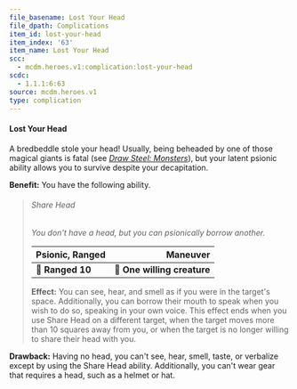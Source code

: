 ```yaml
---
file_basename: Lost Your Head
file_dpath: Complications
item_id: lost-your-head
item_index: '63'
item_name: Lost Your Head
scc:
  - mcdm.heroes.v1:complication:lost-your-head
scdc:
  - 1.1.1:6:63
source: mcdm.heroes.v1
type: complication
---
```


#### Lost Your Head

A bredbeddle stole your head! Usually, being beheaded by one of those magical giants is fatal (see *[Draw Steel: Monsters](https://mcdm.gg/DS-Monsters)*), but your latent psionic ability allows you to survive despite your decapitation.

**Benefit:** You have the following ability.

<!-- -->
> ###### Share Head
>
> *You don't have a head, but you can psionically borrow another.*
>
> | **Psionic, Ranged** |                **Maneuver** |
> | ------------------- | --------------------------: |
> | **📏 Ranged 10**    | **🎯 One willing creature** |
>
> **Effect:** You can see, hear, and smell as if you were in the target's space. Additionally, you can borrow their mouth to speak when you wish to do so, speaking in your own voice. This effect ends when you use Share Head on a different target, when the target moves more than 10 squares away from you, or when the target is no longer willing to share their head with you.

**Drawback:** Having no head, you can't see, hear, smell, taste, or verbalize except by using the Share Head ability. Additionally, you can't wear gear that requires a head, such as a helmet or hat.
